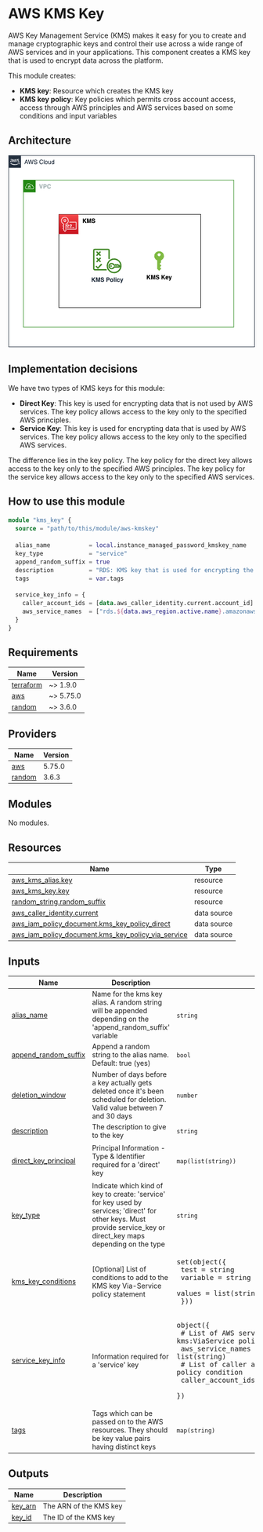 # AWS KMS Key

AWS Key Management Service (KMS) makes it easy for you to create and manage cryptographic keys and control their use across a wide range of AWS services and in your applications. This component creates a KMS key that is used to encrypt data across the platform.

This module creates:

- **KMS key**: Resource which creates the KMS key
- **KMS key policy**: Key policies which permits cross account access, access through AWS principles and AWS services based on some conditions and input variables

## Architecture

![Architecture](./images/kmskey.png)

## Implementation decisions

We have two types of KMS keys for this module:

- **Direct Key**: This key is used for encrypting data that is not used by AWS services. The key policy allows access to the key only to the specified AWS principles.
- **Service Key**: This key is used for encrypting data that is used by AWS services. The key policy allows access to the key only to the specified AWS services.

The difference lies in the key policy. The key policy for the direct key allows access to the key only to the specified AWS principles. The key policy for the service key allows access to the key only to the specified AWS services.

## How to use this module

```terraform
module "kms_key" {
  source = "path/to/this/module/aws-kmskey"

  alias_name           = local.instance_managed_password_kmskey_name
  key_type             = "service"
  append_random_suffix = true
  description          = "RDS: KMS key that is used for encrypting the managed password of the database instance."
  tags                 = var.tags

  service_key_info = {
    caller_account_ids = [data.aws_caller_identity.current.account_id]
    aws_service_names  = ["rds.${data.aws_region.active.name}.amazonaws.com"]
  }
}
```

<!-- BEGIN_TF_DOCS -->
## Requirements

| Name | Version |
|------|---------|
| <a name="requirement_terraform"></a> [terraform](#requirement\_terraform) | ~> 1.9.0 |
| <a name="requirement_aws"></a> [aws](#requirement\_aws) | ~> 5.75.0 |
| <a name="requirement_random"></a> [random](#requirement\_random) | ~> 3.6.0 |

## Providers

| Name | Version |
|------|---------|
| <a name="provider_aws"></a> [aws](#provider\_aws) | 5.75.0 |
| <a name="provider_random"></a> [random](#provider\_random) | 3.6.3 |

## Modules

No modules.

## Resources

| Name | Type |
|------|------|
| [aws_kms_alias.key](https://registry.terraform.io/providers/hashicorp/aws/latest/docs/resources/kms_alias) | resource |
| [aws_kms_key.key](https://registry.terraform.io/providers/hashicorp/aws/latest/docs/resources/kms_key) | resource |
| [random_string.random_suffix](https://registry.terraform.io/providers/hashicorp/random/latest/docs/resources/string) | resource |
| [aws_caller_identity.current](https://registry.terraform.io/providers/hashicorp/aws/latest/docs/data-sources/caller_identity) | data source |
| [aws_iam_policy_document.kms_key_policy_direct](https://registry.terraform.io/providers/hashicorp/aws/latest/docs/data-sources/iam_policy_document) | data source |
| [aws_iam_policy_document.kms_key_policy_via_service](https://registry.terraform.io/providers/hashicorp/aws/latest/docs/data-sources/iam_policy_document) | data source |

## Inputs

| Name | Description | Type | Default | Required |
|------|-------------|------|---------|:--------:|
| <a name="input_alias_name"></a> [alias\_name](#input\_alias\_name) | Name for the kms key alias. A random string will be appended depending on the 'append\_random\_suffix' variable | `string` | n/a | yes |
| <a name="input_append_random_suffix"></a> [append\_random\_suffix](#input\_append\_random\_suffix) | Append a random string to the alias name. Default: true (yes) | `bool` | `true` | no |
| <a name="input_deletion_window"></a> [deletion\_window](#input\_deletion\_window) | Number of days before a key actually gets deleted once it's been scheduled for deletion. Valid value between 7 and 30 days | `number` | `30` | no |
| <a name="input_description"></a> [description](#input\_description) | The description to give to the key | `string` | n/a | yes |
| <a name="input_direct_key_principal"></a> [direct\_key\_principal](#input\_direct\_key\_principal) | Principal Information - Type & Identifier required for a 'direct' key | `map(list(string))` | <pre>{<br/>  "AWS": []<br/>}</pre> | no |
| <a name="input_key_type"></a> [key\_type](#input\_key\_type) | Indicate which kind of key to create: 'service' for key used by services; 'direct' for other keys. Must provide service\_key or direct\_key maps depending on the type | `string` | n/a | yes |
| <a name="input_kms_key_conditions"></a> [kms\_key\_conditions](#input\_kms\_key\_conditions) | [Optional] List of conditions to add to the KMS key Via-Service policy statement | <pre>set(object({<br/>    test     = string<br/>    variable = string<br/>    values   = list(string)<br/>  }))</pre> | `[]` | no |
| <a name="input_service_key_info"></a> [service\_key\_info](#input\_service\_key\_info) | Information required for a 'service' key | <pre>object({<br/>    # List of AWS service names for the kms:ViaService policy condition<br/>    aws_service_names = list(string)<br/>    # List of caller account IDs for the kms:CallerAccount policy condition<br/>    caller_account_ids = list(string)<br/>  })</pre> | <pre>{<br/>  "aws_service_names": [],<br/>  "caller_account_ids": []<br/>}</pre> | no |
| <a name="input_tags"></a> [tags](#input\_tags) | Tags which can be passed on to the AWS resources. They should be key value pairs having distinct keys | `map(string)` | `{}` | no |

## Outputs

| Name | Description |
|------|-------------|
| <a name="output_key_arn"></a> [key\_arn](#output\_key\_arn) | The ARN of the KMS key |
| <a name="output_key_id"></a> [key\_id](#output\_key\_id) | The ID of the KMS key |
<!-- END_TF_DOCS -->
